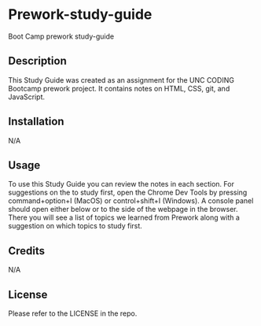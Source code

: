 # Prework-study-guide
Boot Camp prework study-guide

## Description
This Study Guide was created as an assignment for the UNC CODING Bootcamp prework project. It contains notes on HTML, CSS, git, and JavaScript.

## Installation
N/A

## Usage
To use this Study Guide you can review the notes in each section. For suggestions on the to study first, open the Chrome Dev Tools by pressing command+option+I (MacOS) or control+shift+I (Windows). A console panel should open either below or to the side of the webpage in the browser. There you will see a list of topics we learned from Prework along with a suggestion on which topics to study first.

## Credits
N/A

## License
Please refer to the LICENSE in the repo.

